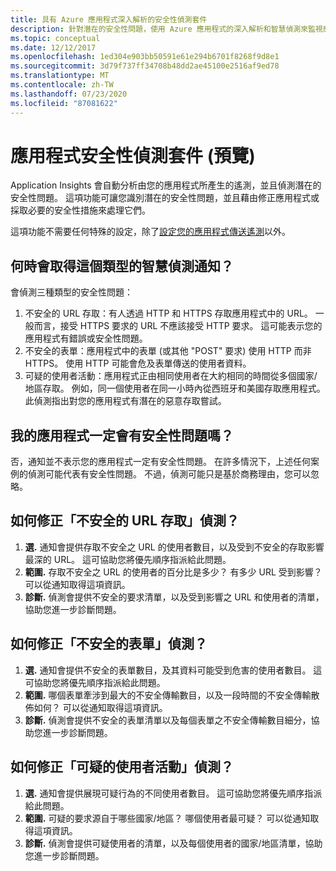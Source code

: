 ```yaml
---
title: 具有 Azure 應用程式深入解析的安全性偵測套件
description: 針對潛在的安全性問題，使用 Azure 應用程式的深入解析和智慧偵測來監視應用程式。
ms.topic: conceptual
ms.date: 12/12/2017
ms.openlocfilehash: 1ed304e903bb50591e61e294b6701f8268f9d8e1
ms.sourcegitcommit: 3d79f737ff34708b48dd2ae45100e2516af9ed78
ms.translationtype: MT
ms.contentlocale: zh-TW
ms.lasthandoff: 07/23/2020
ms.locfileid: "87081622"
---
```

# <a name="application-security-detection-pack-preview"></a>應用程式安全性偵測套件 (預覽)

Application Insights 會自動分析由您的應用程式所產生的遙測，並且偵測潛在的安全性問題。 這項功能可讓您識別潛在的安全性問題，並且藉由修正應用程式或採取必要的安全性措施來處理它們。

這項功能不需要任何特殊的設定，除了[設定您的應用程式傳送遙測](./usage-overview.md)以外。

## <a name="when-would-i-get-this-type-of-smart-detection-notification"></a>何時會取得這個類型的智慧偵測通知？
會偵測三種類型的安全性問題：
1. 不安全的 URL 存取：有人透過 HTTP 和 HTTPS 存取應用程式中的 URL。 一般而言，接受 HTTPS 要求的 URL 不應該接受 HTTP 要求。 這可能表示您的應用程式有錯誤或安全性問題。
2. 不安全的表單：應用程式中的表單 (或其他 "POST" 要求) 使用 HTTP 而非 HTTPS。 使用 HTTP 可能會危及表單傳送的使用者資料。
3. 可疑的使用者活動：應用程式正由相同使用者在大約相同的時間從多個國家/地區存取。 例如，同一個使用者在同一小時內從西班牙和美國存取應用程式。 此偵測指出對您的應用程式有潛在的惡意存取嘗試。

## <a name="does-my-app-definitely-have-a-security-issue"></a>我的應用程式一定會有安全性問題嗎？
否，通知並不表示您的應用程式一定有安全性問題。 在許多情況下，上述任何案例的偵測可能代表有安全性問題。 不過，偵測可能只是基於商務理由，您可以忽略。

## <a name="how-do-i-fix-the-insecure-url-access-detection"></a>如何修正「不安全的 URL 存取」偵測？
1. **選.** 通知會提供存取不安全之 URL 的使用者數目，以及受到不安全的存取影響最深的 URL。 這可協助您將優先順序指派給此問題。
2. **範圍.** 存取不安全之 URL 的使用者的百分比是多少？ 有多少 URL 受到影響？ 可以從通知取得這項資訊。
3. **診斷.** 偵測會提供不安全的要求清單，以及受到影響之 URL 和使用者的清單，協助您進一步診斷問題。

## <a name="how-do-i-fix-the-insecure-form-detection"></a>如何修正「不安全的表單」偵測？
1. **選.** 通知會提供不安全的表單數目，及其資料可能受到危害的使用者數目。 這可協助您將優先順序指派給此問題。
2. **範圍.** 哪個表單牽涉到最大的不安全傳輸數目，以及一段時間的不安全傳輸散佈如何？ 可以從通知取得這項資訊。
3. **診斷.** 偵測會提供不安全的表單清單以及每個表單之不安全傳輸數目細分，協助您進一步診斷問題。

## <a name="how-do-i-fix-the-suspicious-user-activity-detection"></a>如何修正「可疑的使用者活動」偵測？
1. **選.** 通知會提供展現可疑行為的不同使用者數目。 這可協助您將優先順序指派給此問題。
2. **範圍.** 可疑的要求源自于哪些國家/地區？ 哪個使用者最可疑？ 可以從通知取得這項資訊。
3. **診斷.** 偵測會提供可疑使用者的清單，以及每個使用者的國家/地區清單，協助您進一步診斷問題。
